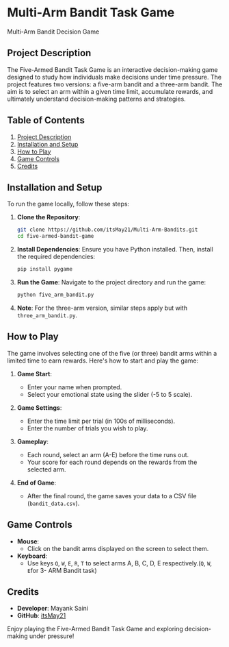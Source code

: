 # Multi-Arm Bandit Task Game
Multi-Arm Bandit Decision Game


## Project Description
The Five-Armed Bandit Task Game is an interactive decision-making game designed to study how individuals make decisions under time pressure. The project features two versions: a five-arm bandit and a three-arm bandit. The aim is to select an arm within a given time limit, accumulate rewards, and ultimately understand decision-making patterns and strategies.

## Table of Contents
1. [Project Description](#project-description)
2. [Installation and Setup](#installation-and-setup)
3. [How to Play](#how-to-play)
4. [Game Controls](#game-controls)
5. [Credits](#credits)

## Installation and Setup
To run the game locally, follow these steps:

1. **Clone the Repository**:
   ```bash
   git clone https://github.com/itsMay21/Multi-Arm-Bandits.git
   cd five-armed-bandit-game
   ```

2. **Install Dependencies**:
   Ensure you have Python installed. Then, install the required dependencies:
   ```bash
   pip install pygame
   ```

3. **Run the Game**:
   Navigate to the project directory and run the game:
   ```bash
   python five_arm_bandit.py
   ```
   
4. **Note**:
   For the three-arm version, similar steps apply but with `three_arm_bandit.py`.

## How to Play
The game involves selecting one of the five (or three) bandit arms within a limited time to earn rewards. Here's how to start and play the game:

1. **Game Start**:
   - Enter your name when prompted.
   - Select your emotional state using the slider (-5 to 5 scale).

2. **Game Settings**:
   - Enter the time limit per trial (in 100s of milliseconds).
   - Enter the number of trials you wish to play.

3. **Gameplay**:
   - Each round, select an arm (A-E) before the time runs out.
   - Your score for each round depends on the rewards from the selected arm.

4. **End of Game**:
   - After the final round, the game saves your data to a CSV file (`bandit_data.csv`).

## Game Controls
- **Mouse**:
  - Click on the bandit arms displayed on the screen to select them.
- **Keyboard**:
  - Use keys `Q`, `W`, `E`, `R`, `T` to select arms A, B, C, D, E respectively.(`Q`, `W`, `E`for 3- ARM Bandit task)

## Credits
- **Developer**: Mayank Saini
- **GitHub**: [itsMay21](https://github.com/itsMay21)


Enjoy playing the Five-Armed Bandit Task Game and exploring decision-making under pressure!